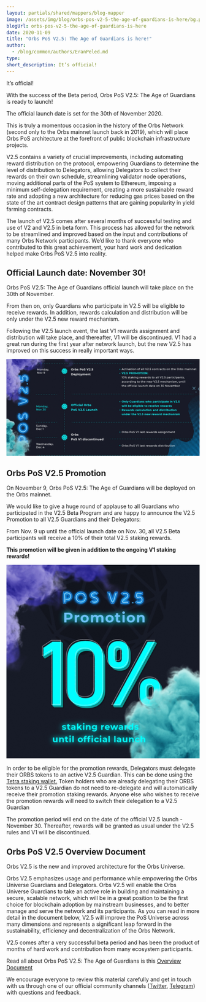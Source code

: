 ```yaml
---
layout: partials/shared/mappers/blog-mapper
image: /assets/img/blog/orbs-pos-v2-5-the-age-of-guardians-is-here/bg.png
blogUrl: orbs-pos-v2-5-the-age-of-guardians-is-here
date: 2020-11-09
title: "Orbs PoS V2.5: The Age of Guardians is here!"
author:
  - /blog/common/authors/EranPeled.md
type:
short_description: It’s official!
---
```


It’s official!

With the success of the Beta period, Orbs PoS V2.5: The Age of Guardians is ready to launch!

The official launch date is set for the 30th of November 2020.

This is truly a momentous occasion in the history of the Orbs Network (second only to the Orbs mainnet launch back in 2019), which will place Orbs PoS architecture at the forefront of public blockchain infrastructure projects.

V2.5 contains a variety of crucial improvements, including automating reward distribution on the protocol, empowering Guardians to determine the level of distribution to Delegators, allowing Delegators to collect their rewards on their own schedule, streamlining validator node operations, moving additional parts of the PoS system to Ethereum, imposing a minimum self-delegation requirement, creating a more sustainable reward rate and adopting a new architecture for reducing gas prices based on the state of the art contract design patterns that are gaining popularity in yield farming contracts.

The launch of V2.5 comes after several months of successful testing and use of V2 and V2.5 in beta form. This process has allowed for the network to be streamlined and improved based on the input and contributions of many Orbs Network participants. We’d like to thank everyone who contributed to this great achievement, your hard work and dedication helped make Orbs PoS V2.5 into reality.

## Official Launch date: November 30!

Orbs PoS V2.5: The Age of Guardians official launch will take place on the 30th of November.

From then on, only Guardians who participate in V2.5 will be eligible to receive rewards. In addition, rewards calculation and distribution will be only under the V2.5 new reward mechanism.

Following the V2.5 launch event, the last V1 rewards assignment and distribution will take place, and thereafter, V1 will be discontinued. V1 had a great run during the first year after network launch, but the new V2.5 has improved on this success in really important ways.

![](/assets/img/blog/orbs-pos-v2-5-the-age-of-guardians-is-here/pos2.5vtimeling-copy-1030x515.jpg)

## Orbs PoS V2.5 Promotion

On November 9, Orbs PoS V2.5: The Age of Guardians will be deployed on the Orbs mainnet.

We would like to give a huge round of applause to all Guardians who participated in the V2.5 Beta Program and are happy to announce the V2.5 Promotion to all V2.5 Guardians and their Delegators:

From Nov. 9 up until the official launch date on Nov. 30, all V2.5 Beta participants will receive a 10% of their total V2.5 staking rewards.

**This promotion will be given in addition to the ongoing V1 staking rewards!**

![](/assets/img/blog/orbs-pos-v2-5-the-age-of-guardians-is-here/promotion-1030x1030.jpg)

In order to be eligible for the promotion rewards, Delegators must delegate their ORBS tokens to an active V2.5 Guardian. This can be done using the [Tetra staking wallet.](https://staking.orbs.network/) Token holders who are already delegating their ORBS tokens to a V2.5 Guardian do not need to re-delegate and will automatically receive their promotion staking rewards. Anyone else who wishes to receive the promotion rewards will need to switch their delegation to a V2.5 Guardian

The promotion period will end on the date of the official V2.5 launch - November 30. Thereafter, rewards will be granted as usual under the V2.5 rules and V1 will be discontinued.

## Orbs PoS V2.5 Overview Document

Orbs V2.5 is the new and improved architecture for the Orbs Universe.

Orbs V2.5 emphasizes usage and performance while empowering the Orbs Universe Guardians and Delegators. Orbs V2.5 will enable the Orbs Universe Guardians to take an active role in building and maintaining a secure, scalable network, which will be in a great position to be the first choice for blockchain adoption by mainstream businesses, and to better manage and serve the network and its participants. As you can read in more detail in the document below, V2.5 will improve the PoS Universe across many dimensions and represents a significant leap forward in the sustainability, efficiency and decentralization of the Orbs Network.

V2.5 comes after a very successful beta period and has been the product of months of hard work and contribution from many ecosystem participants.

Read all about Orbs PoS V2.5: The Age of Guardians is this [Overview Document](https://www.orbs.com/white-papers/orbs-pos-v2-the-age-of-guardians/)

We encourage everyone to review this material carefully and get in touch with us through one of our official community channels ([Twitter](https://twitter.com/orbs_network), [Telegram](https://t.me/OrbsNetwork)) with questions and feedback.
